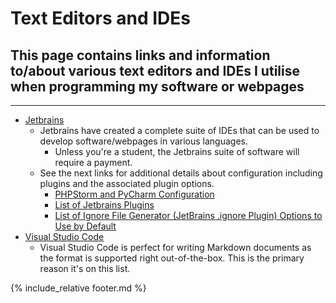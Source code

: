 # Text Editors and IDEs

## This page contains links and information to/about various text editors and IDEs I utilise when programming my software or webpages

---

* [Jetbrains](https://www.jetbrains.com/)
  * Jetbrains have created a complete suite of IDEs that can be used to develop software/webpages in various languages.
    * Unless you're a student, the Jetbrains suite of software will require a payment.
  * See the next links for additional details about configuration including plugins and the associated plugin options.
    * [PHPStorm and PyCharm Configuration](ideConfiguration.md)
    * [List of Jetbrains Plugins](jetbrainsPlugins.md)
    * [List of Ignore File Generator (JetBrains .ignore Plugin) Options to Use by Default](ignoreFileGeneratorList)
* [Visual Studio Code](https://code.visualstudio.com/)
  * Visual Studio Code is perfect for writing Markdown documents as the format is supported right out-of-the-box. This is the primary reason it's on this list.

{% include_relative footer.md %}
